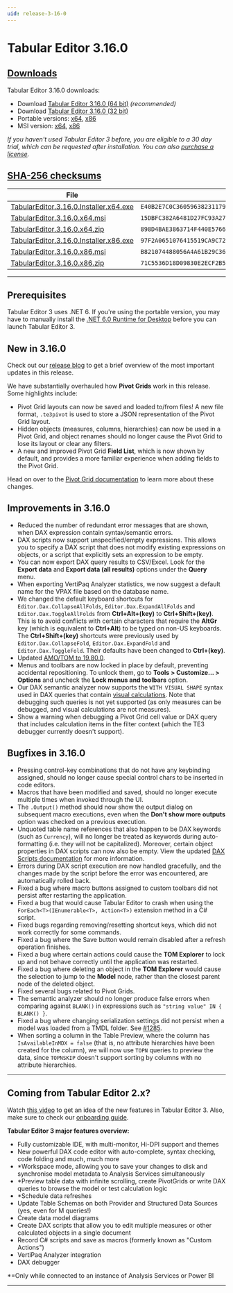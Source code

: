 ```yaml
---
uid: release-3-16-0
---
```

# Tabular Editor 3.16.0

## [**Downloads**](#tab/downloads)

Tabular Editor 3.16.0 downloads:

- Download [Tabular Editor 3.16.0 (64 bit)](https://cdn.tabulareditor.com/files/TabularEditor.3.16.0.Installer.x64.exe) *(recommended)*
- Download [Tabular Editor 3.16.0 (32 bit)](https://cdn.tabulareditor.com/files/TabularEditor.3.16.0.Installer.x86.exe)
- Portable versions: [x64](https://cdn.tabulareditor.com/files/TabularEditor.3.16.0.x64.zip), [x86](https://cdn.tabulareditor.com/files/TabularEditor.3.16.0.x86.zip)
- MSI version: [x64](https://cdn.tabulareditor.com/files/TabularEditor.3.16.0.x64.msi), [x86](https://cdn.tabulareditor.com/files/TabularEditor.3.16.0.x86.msi)

*If you haven't used Tabular Editor 3 before, you are eligible to a 30 day trial, which can be requested after installation. You can also [purchase a license](https://tabulareditor.com/licensing).*

## [**SHA-256 checksums**](#tab/checksums)

| File | SHA-256 |
| -- | -- |
| [TabularEditor.3.16.0.Installer.x64.exe](https://cdn.tabulareditor.com/files/TabularEditor.3.16.0.Installer.x64.exe)    | `E40B2E7C0C360596382311796C454975E465F0391958697CDF5CE8BF9609B106` |
| [TabularEditor.3.16.0.x64.msi](https://cdn.tabulareditor.com/files/TabularEditor.3.16.0.x64.msi)                        | `15DBFC382A6481D27FC93A27F4DEFD139D63BE24B8D2AF958BB1628228B14145` |
| [TabularEditor.3.16.0.x64.zip](https://cdn.tabulareditor.com/files/TabularEditor.3.16.0.x64.zip)                        | `898D4BAE3863714F440E5766F71416EC9EF07FD20C1D311273E835349F68218E` |
| [TabularEditor.3.16.0.Installer.x86.exe](https://cdn.tabulareditor.com/files/TabularEditor.3.16.0.Installer.x86.exe)    | `97F2A0651076415519CA9C725E158434023E3AAA339C2738C9CD3DC1B15A7A83` |
| [TabularEditor.3.16.0.x86.msi](https://cdn.tabulareditor.com/files/TabularEditor.3.16.0.x86.msi)                        | `B821074488056A4A61B29C36FF3A9C23F8AA8859F7BD98AB3D23154536A0E17C` |
| [TabularEditor.3.16.0.x86.zip](https://cdn.tabulareditor.com/files/TabularEditor.3.16.0.x86.zip)                        | `71C5536D18D09830E2ECF2B5B3D42481B52F3EB858CC56560081E4C83C364539` |

***

## Prerequisites

Tabular Editor 3 uses .NET 6. If you're using the portable version, you may have to manually install the [.NET 6.0 Runtime for Desktop](https://dotnet.microsoft.com/en-us/download/dotnet/6.0/runtime) before you can launch Tabular Editor 3.

## New in 3.16.0

Check out our [release blog](https://blog.tabulareditor.com/) to get a brief overview of the most important updates in this release.

We have substantially overhauled how **Pivot Grids** work in this release. Some highlights include:

  - Pivot Grid layouts can now be saved and loaded to/from files! A new file format, `.te3pivot` is used to store a JSON representation of the Pivot Grid layout.
  - Hidden objects (measures, columns, hierarchies) can now be used in a Pivot Grid, and object renames should no longer cause the Pivot Grid to lose its layout or clear any filters.
  - A new and improved Pivot Grid **Field List**, which is now shown by default, and provides a more familiar experience when adding fields to the Pivot Grid.

  Head on over to the [Pivot Grid documentation](https://docs.tabulareditor.com/te3/features/pivot-grid.html) to learn more about these changes.

## Improvements in 3.16.0

- Reduced the number of redundant error messages that are shown, when DAX expression contain syntax/semantic errors.
- DAX scripts now support unspecified/empty expressions. This allows you to specify a DAX script that does not modify existing expressions on objects, or a script that explicitly sets an expression to be empty.
- You can now export DAX query results to CSV/Excel. Look for the **Export data** and **Export data (all results)** options under the **Query** menu.
- When exporting VertiPaq Analyzer statistics, we now suggest a default name for the VPAX file based on the database name.
- We changed the default keyboard shortcuts for `Editor.Dax.CollapseAllFolds`, `Editor.Dax.ExpandAllFolds` and `Editor.Dax.ToggleAllFolds` from **Ctrl+Alt+(key)** to **Ctrl+Shift+(key)**. This is to avoid conflicts with certain characters that require the **AltGr** key (which is equivalent to **Ctrl+Alt**) to be typed on non-US keyboards. The **Ctrl+Shift+(key)** shortcuts were previously used by `Editor.Dax.CollapseFold`, `Editor.Dax.ExpandFold` and `Editor.Dax.ToggleFold`. Their defaults have been changed to **Ctrl+(key)**.
- Updated [AMO/TOM to 19.80.0](https://www.nuget.org/packages/Microsoft.AnalysisServices.NetCore.retail.amd64).
- Menus and toolbars are now locked in place by default, preventing accidental repositioning. To unlock them, go to **Tools > Customize... > Options** and uncheck the **Lock menus and toolbars** option.
- Our DAX semantic analyzer now supports the `WITH VISUAL SHAPE` syntax used in DAX queries that contain [visual calculations](https://learn.microsoft.com/en-us/power-bi/transform-model/desktop-visual-calculations-overview). Note that debugging such queries is not yet supported (as only measures can be debugged, and visual calculations are not measures).
- Show a warning when debugging a Pivot Grid cell value or DAX query that includes calculation items in the filter context (which the TE3 debugger currently doesn't support).

## Bugfixes in 3.16.0

- Pressing control-key combinations that do not have any keybinding assigned, should no longer cause special control chars to be inserted in code editors.
- Macros that have been modified and saved, should no longer execute multiple times when invoked through the UI.
- The `.Output()` method should now show the output dialog on subsequent macro executions, even when the **Don't show more outputs** option was checked on a previous execution.
- Unquoted table name references that also happen to be DAX keywords (such as `Currency`), will no longer be treated as keywords during auto-formatting (i.e. they will not be capitalized). Moreover, certain object properties in DAX scripts can now also be empty. View the updated [DAX Scripts documentation](https://docs.tabulareditor.com/te3/features/dax-scripts.html) for more information.
- Errors during DAX script execution are now handled gracefully, and the changes made by the script before the error was encountered, are automatically rolled back.
- Fixed a bug where macro buttons assigned to custom toolbars did not persist after restarting the application.
- Fixed a bug that would cause Tabular Editor to crash when using the `ForEach<T>(IEnumerable<T>, Action<T>)` extension method in a C# script.
- Fixed bugs regarding removing/resetting shortcut keys, which did not work correctly for some commands.
- Fixed a bug where the Save button would remain disabled after a refresh operation finishes.
- Fixed a bug where certain actions could cause the **TOM Explorer** to lock up and not behave correctly until the application was restarted.
- Fixed a bug where deleting an object in the **TOM Explorer** would cause the selection to jump to the **Model** node, rather than the closest parent node of the deleted object.
- Fixed several bugs related to Pivot Grids.
- The semantic analyzer should no longer produce false errors when comparing against `BLANK()` in expressions such as `"string value" IN { BLANK() }`.
- Fixed a bug where changing serialization settings did not persist when a model was loaded from a TMDL folder. See [#1285](https://github.com/TabularEditor/TabularEditor3/issues/1285).
- When sorting a column in the Table Preview, where the column has `IsAvailableInMDX = false` (that is, no attribute hierarchies have been created for the column), we will now use `TOPN` queries to preview the data, since `TOPNSKIP` doesn't support sorting by columns with no attribute hierarchies.

---
## Coming from Tabular Editor 2.x?

Watch [this video](https://www.youtube.com/watch?v=pt3DdcjfImY) to get an idea of the new features in Tabular Editor 3. Also, make sure to check our [onboarding guide](https://docs.tabulareditor.com/onboarding/index.html).

**Tabular Editor 3 major features overview:**
- Fully customizable IDE, with multi-monitor, Hi-DPI support and themes
- New powerful DAX code editor with auto-complete, syntax checking, code folding and much, much more
- *Workspace mode, allowing you to save your changes to disk and synchronise model metadata to Analysis Services simultaneously
- *Preview table data with infinite scrolling, create PivotGrids or write DAX queries to browse the model or test calculation logic
- *Schedule data refreshes
- Update Table Schemas on both Provider and Structured Data Sources (yes, even for M queries!)
- Create data model diagrams
- Create DAX scripts that allow you to edit multiple measures or other calculated objects in a single document
- Record C# scripts and save as macros (formerly known as "Custom Actions")
- VertiPaq Analyzer integration
- DAX debugger

*=Only while connected to an instance of Analysis Services or Power BI

---
